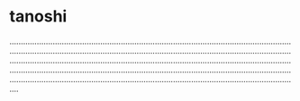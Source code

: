 # tanoshi
................................................................................................................................................................................................................................................................................................................................................................................................................................................................................................................................................................................................................................................